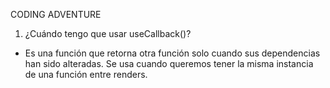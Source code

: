 CODING ADVENTURE

1. ¿Cuándo tengo que usar useCallback()?

- Es una función que retorna otra función solo cuando sus dependencias han sido alteradas. Se usa cuando queremos tener la misma instancia de una función entre renders.
